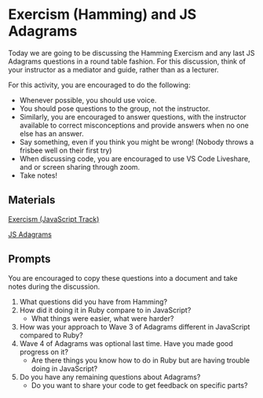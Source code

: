 # Exercism (Hamming) and JS Adagrams

Today we are going to be discussing the Hamming Exercism and any last JS Adagrams questions in a round table fashion. For this discussion, think of your instructor as a mediator and guide, rather than as a lecturer.

For this activity, you are encouraged to do the following:

* Whenever possible, you should use voice.
* You should pose questions to the group, not the instructor.
* Similarly, you are encouraged to answer questions, with the instructor available to correct misconceptions and provide answers when no one else has an answer.
* Say something, even if you think you might be wrong! (Nobody throws a frisbee well on their first try)
* When discussing code, you are encouraged to use VS Code Liveshare, and or screen sharing through zoom.
* Take notes!

## Materials
[Exercism (JavaScript Track)](https://exercism.io/my/tracks/javascript)

[JS Adagrams](https://github.com/Ada-C13/js-adagrams)


## Prompts
You are encouraged to copy these questions into a document and take notes during the discussion.

1. What questions did you have from Hamming?
2. How did it doing it in Ruby compare to in JavaScript?
    * What things were easier, what were harder?
3. How was your approach to Wave 3 of Adagrams different in JavaScript compared to Ruby?
4. Wave 4 of Adagrams was optional last time.  Have you made good progress on it?
    * Are there things you know how to do in Ruby but are having trouble doing in JavaScript?
5. Do you have any remaining questions about Adagrams?
    * Do you want to share your code to get feedback on specific parts?
